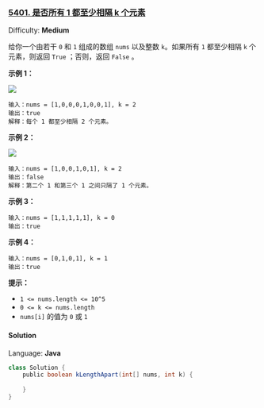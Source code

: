 ### [5401\. 是否所有 1 都至少相隔 k 个元素](https://leetcode-cn.com/contest/weekly-contest-187/problems/check-if-all-1s-are-at-least-length-k-places-away/)

Difficulty: **Medium**

给你一个由若干 `0` 和 `1` 组成的数组 `nums` 以及整数 `k`。如果所有 `1` 都至少相隔 `k` 个元素，则返回 `True` ；否则，返回 `False` 。

**示例 1：**

**![](https://assets.leetcode-cn.com/aliyun-lc-upload/uploads/2020/05/03/sample_1_1791.png)**

```
输入：nums = [1,0,0,0,1,0,0,1], k = 2
输出：true
解释：每个 1 都至少相隔 2 个元素。
```

**示例 2：**

**![](https://assets.leetcode-cn.com/aliyun-lc-upload/uploads/2020/05/03/sample_2_1791.png)**

```
输入：nums = [1,0,0,1,0,1], k = 2
输出：false
解释：第二个 1 和第三个 1 之间只隔了 1 个元素。
```

**示例 3：**

```
输入：nums = [1,1,1,1,1], k = 0
输出：true
```

**示例 4：**

```
输入：nums = [0,1,0,1], k = 1
输出：true
```

**提示：**

*   `1 <= nums.length <= 10^5`
*   `0 <= k <= nums.length`
*   `nums[i]` 的值为 `0` 或 `1`

#### Solution

Language: **Java**

```java
class Solution {
    public boolean kLengthApart(int[] nums, int k) {
​
    }
}
```